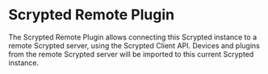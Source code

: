 # Scrypted Remote Plugin 

The Scrypted Remote Plugin allows connecting this Scrypted instance to a remote Scrypted server, using the Scrypted Client API. Devices and plugins from the remote Scrypted server will be imported to this current Scrypted instance.